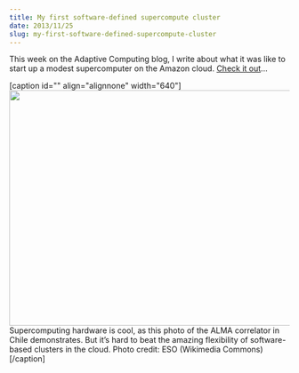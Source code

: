 ```yaml
---
title: My first software-defined supercompute cluster
date: 2013/11/25
slug: my-first-software-defined-supercompute-cluster
---
```


This week on the Adaptive Computing blog, I write about what it was like to start up a modest supercomputer on the Amazon cloud. <a title="supercompute on Amazon" href="http://www.adaptivecomputing.com/blog-cloud/my-first-software-defined-supercompute-cluster/" target="_blank">Check it out</a>...

[caption id="" align="alignnone" width="640"]<img alt="" src="http://upload.wikimedia.org/wikipedia/commons/thumb/5/50/Wide-angle_view_of_the_ALMA_correlator.jpg/640px-Wide-angle_view_of_the_ALMA_correlator.jpg" width="640" height="424" /> Supercomputing hardware is cool, as this photo of the ALMA correlator in Chile demonstrates. But it’s hard to beat the amazing flexibility of software-based clusters in the cloud. Photo credit: ESO (Wikimedia Commons)[/caption]